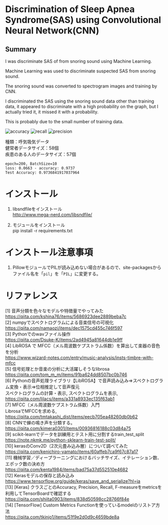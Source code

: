 # Discrimination of Sleep Apnea Syndrome(SAS) using Convolutional Neural Network(CNN)

## Summary
I was discriminate SAS of from snoring sound using Machine Learning.  

Machine Learning was used to discriminate suspected SAS from snoring sound.  

The snoring sound was converted to spectrogram  images and training by CNN.  

I discriminated the SAS using the snoring sound data other than training data, it appeared to discriminate with a high probability on the graph, but I actually tried it, it missed it with a probability.  

This is probably due to the small number of training data.  

![accuracy](https://user-images.githubusercontent.com/28892090/136691590-07d3a6de-ccae-41ec-997e-edbb33ee4db1.png)
![recall](https://user-images.githubusercontent.com/28892090/136691597-9e695a19-476a-4abc-8a95-263d24a42c75.png)
![precision](https://user-images.githubusercontent.com/28892090/136691603-b9cecb5e-f2a0-48d1-a487-9df1adee0742.png)

種類：呼気吸気データ  
健常者データサイズ：58個  
疾患のある人のデータサイズ：57個  
```
epoch=200, BatchSize=10  
loss: 0.0663 - accuracy: 0.9737  
Test Accuracy: 0.9736841917037964
```

# インストール
1. libsndfileをインストール  
http://www.mega-nerd.com/libsndfile/

2. モジュールをインストール  
pip install -r requirements.txt

# インストール注意事項
1. PillowモジュールでPILが読み込めない場合があるので、site-packagesからファイル名を「`pil`」を「`PIL`」に変更する。

# リファレンス
[1] 音声分類を色々なモデルや特徴量でやってみた  
https://qiita.com/kshina76/items/5686923dee2889beba7c  
[2] numpyでスペクトログラムによる音楽信号の可視化  
https://qiita.com/namaozi/items/dec1575cd455c746f597  
[3] Pythonでのwavファイル操作  
https://qiita.com/Dsuke-K/items/2ad4945a81644db1e9ff  
[4] LibROSA で MFCC（メル周波数ケプストラム係数）を算出して楽器の音色を分析  
https://www.wizard-notes.com/entry/music-analysis/insts-timbre-with-mfcc  
[5] 信号処理とか音楽の分析に大活躍しそうなlibrosa  
https://qiita.com/tom_m_m/items/91ba624dd8507bc0b746  
[6] Pythonの音声処理ライブラリ【LibROSA】で音声読み込み⇒スペクトログラム変換・表示⇒位相推定して音声復元  
スペクトログラムの計算・表示,  スペクトログラムを表示,  
https://qiita.com/lilacs/items/a331a8933ec135f63ab1  
[7] MFCC（メル周波数ケプストラム係数）入門  
LibrosaでMFCCを求める,  
https://qiita.com/tmtakashi_dist/items/eecb705ea48260db0b62  
[8] CNNで蝉の鳴き声を分類する。  
https://qiita.com/kimera0301/items/00936816188c03d84a75  
[9] scikit-learnでデータを訓練用とテスト用に分割するtrain_test_split
https://note.nkmk.me/python-sklearn-train-test-split/  
[10] kerasのConv2D（2次元畳み込み層）について調べてみた  
https://qiita.com/kenichiro-yamato/items/60affeb7ca9f67c87a17  
[11] 機械学習／ディープラーニングにおけるバッチサイズ、イテレーション数、エポック数の決め方  
https://qiita.com/kenta1984/items/bad75a37d552510e4682  
[12] Kerasモデルの保存と読み込み  
https://www.tensorflow.org/guide/keras/save_and_serialize?hl=ja  
[13] [Keras] クラスごとのAccuracy, Precision, Recall, F-measureをmetricsを利用してTensorBoardで確認する  
https://qiita.com/shiita0903/items/838d50598cc28766f84e  
[14] [TensorFlow] Custom Metrics Functionを使っているmodelのリストア方法  
https://qiita.com/tkinjo1/items/51f9e2d0d9c4659bde8a  
